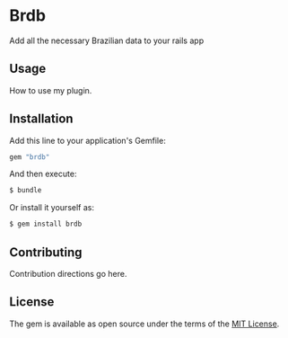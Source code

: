 # Brdb
Add all the necessary Brazilian data to your rails app

## Usage
How to use my plugin.

## Installation
Add this line to your application's Gemfile:

```ruby
gem "brdb"
```

And then execute:
```bash
$ bundle
```

Or install it yourself as:
```bash
$ gem install brdb
```

## Contributing
Contribution directions go here.

## License
The gem is available as open source under the terms of the [MIT License](https://opensource.org/licenses/MIT).

